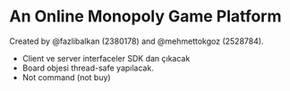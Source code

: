 # An Online Monopoly Game Platform

Created by @fazlibalkan (2380178) and @mehmettokgoz (2528784).

- Client ve server interfaceler SDK dan çıkacak
- Board objesi thread-safe yapılacak.
- Not command (not buy)